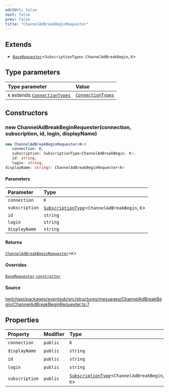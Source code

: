 ```yaml
---
editUrl: false
next: false
prev: false
title: "ChannelAdBreakBeginRequester"
---
```


## Extends

- [`BaseRequester`](/api/eventsub/classes/baserequester/)\<`SubscriptionTypes.ChannelAdBreakBegin`, `K`\>

## Type parameters

| Type parameter | Value |
| :------ | :------ |
| `K` extends [`ConnectionTypes`](/api/eventsub/type-aliases/connectiontypes/) | [`ConnectionTypes`](/api/eventsub/type-aliases/connectiontypes/) |

## Constructors

### new ChannelAdBreakBeginRequester(connection, subscription, id, login, displayName)

```ts
new ChannelAdBreakBeginRequester<K>(
   connection: K, 
   subscription: SubscriptionType<ChannelAdBreakBegin, K>, 
   id: string, 
   login: string, 
displayName: string): ChannelAdBreakBeginRequester<K>
```

#### Parameters

| Parameter | Type |
| :------ | :------ |
| `connection` | `K` |
| `subscription` | [`SubscriptionType`](/api/eventsub/type-aliases/subscriptiontype/)\<`ChannelAdBreakBegin`, `K`\> |
| `id` | `string` |
| `login` | `string` |
| `displayName` | `string` |

#### Returns

[`ChannelAdBreakBeginRequester`](/api/eventsub/classes/channeladbreakbeginrequester/)\<`K`\>

#### Overrides

[`BaseRequester`](/api/eventsub/classes/baserequester/).[`constructor`](/api/eventsub/classes/baserequester/#constructors)

#### Source

[twitchapi/packages/eventsub/src/structures/messages/ChannelAdBreakBegin/ChannelAdBreakBeginRequester.ts:7](https://github.com/pablornc/twitchapi//blob/f8a75ccd701e54db4c91e2b0128974da23f25d14/packages/eventsub/src/structures/messages/ChannelAdBreakBegin/ChannelAdBreakBeginRequester.ts#L7)

## Properties

| Property | Modifier | Type | Inherited from |
| :------ | :------ | :------ | :------ |
| `connection` | `public` | `K` | [`BaseRequester`](/api/eventsub/classes/baserequester/).`connection` |
| `displayName` | `public` | `string` | [`BaseRequester`](/api/eventsub/classes/baserequester/).`displayName` |
| `id` | `public` | `string` | [`BaseRequester`](/api/eventsub/classes/baserequester/).`id` |
| `login` | `public` | `string` | [`BaseRequester`](/api/eventsub/classes/baserequester/).`login` |
| `subscription` | `public` | [`SubscriptionType`](/api/eventsub/type-aliases/subscriptiontype/)\<`ChannelAdBreakBegin`, `K`\> | [`BaseRequester`](/api/eventsub/classes/baserequester/).`subscription` |
